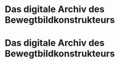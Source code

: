 # Das digitale Archiv des Bewegtbildkonstrukteurs
# Das digitale Archiv des Bewegtbildkonstrukteurs

